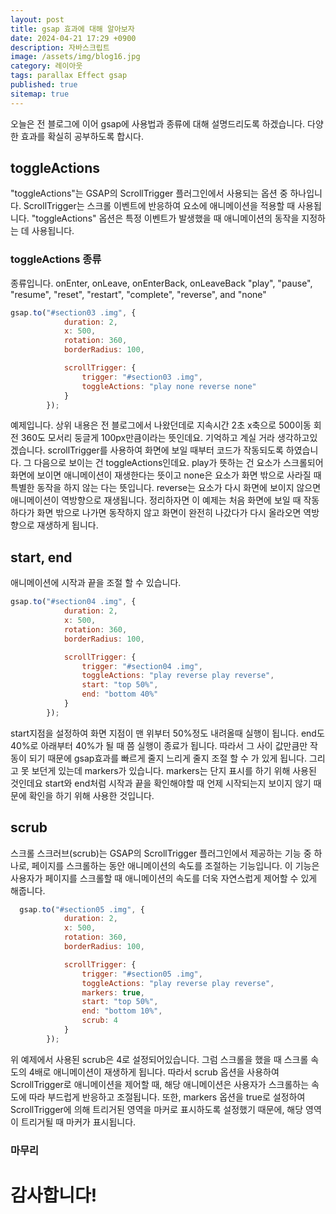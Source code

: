 ```yaml
---
layout: post
title: gsap 효과에 대해 알아보자
date: 2024-04-21 17:29 +0900
description: 자바스크립트
image: /assets/img/blog16.jpg
category: 레이아웃 
tags: parallax Effect gsap
published: true
sitemap: true
---
```

오늘은 전 블로그에 이어 gsap에 사용법과 종류에 대해 설명드리도록 하겠습니다. 다양한 효과를 확실히 공부하도록 합시다.

## toggleActions
"toggleActions"는 GSAP의 ScrollTrigger 플러그인에서 사용되는 옵션 중 하나입니다. ScrollTrigger는 스크롤 이벤트에 반응하여 요소에 애니메이션을 적용할 때 사용됩니다.
"toggleActions" 옵션은 특정 이벤트가 발생했을 때 애니메이션의 동작을 지정하는 데 사용됩니다.
### toggleActions 종류
종류입니다.
onEnter, onLeave, onEnterBack, onLeaveBack
"play", "pause", "resume", "reset", "restart", "complete", "reverse", and "none"
````javascript
gsap.to("#section03 .img", {
            duration: 2,
            x: 500,
            rotation: 360,
            borderRadius: 100,

            scrollTrigger: {
                trigger: "#section03 .img",
                toggleActions: "play none reverse none"
            }
        });
````
예제입니다. 상위 내용은 전 블로그에서 나왔던데로 지속시간 2초 x축으로 500이동 회전 360도 모서리 둥글게 100px만큼이라는 뜻인데요. 기억하고 계실 거라 생각하고있겠습니다.
scrollTrigger를 사용하여 화면에 보일 때부터 코드가 작동되도록 하였습니다. 그 다음으로 보이는 건 toggleActions인데요.
play가 뜻하는 건 요소가 스크롤되어 화면에 보이면 애니메이션이 재생한다는 뜻이고
none은 요소가 화면 밖으로 사라질 때 특별한 동작을 하지 않는 다는 뜻입니다.
reverse는 요소가 다시 화면에 보이지 않으면 애니메이션이 역방향으로 재생됩니다.
정리하자면 이 예제는 처음 화면에 보일 때 작동하다가 화면 밖으로 나가면 동작하지 않고 화면이 완전히 나갔다가 다시 올라오면 역방향으로 재생하게 됩니다.

## start, end
애니메이션에 시작과 끝을 조절 할 수 있습니다.
````javascript
gsap.to("#section04 .img", {
            duration: 2,
            x: 500,
            rotation: 360,
            borderRadius: 100,

            scrollTrigger: {
                trigger: "#section04 .img",
                toggleActions: "play reverse play reverse",
                start: "top 50%",
                end: "bottom 40%"
            }
        });
````
start지점을 설정하여 화면 지점이 맨 위부터 50%정도 내려올때 실행이 됩니다. end도 40%로 아래부터 40%가 될 때 쯤 실행이 종료가 됩니다. 따라서 그 사이 값만큼만 작동이 되기 때문에 gsap효과를 빠르게 줄지 느리게 줄지 조절 할 수 가 있게 됩니다.
그리고 못 보던게 있는데 markers가 있습니다. markers는 단지 표시를 하기 위해 사용된 것인데요 start와 end처럼 시작과 끝을 확인해야할 때 언제 시작되는지 보이지 않기 때문에 확인을 하기 위해 사용한 것입니다.

## scrub
스크롤 스크러브(scrub)는 GSAP의 ScrollTrigger 플러그인에서 제공하는 기능 중 하나로, 페이지를 스크롤하는 동안 애니메이션의 속도를 조절하는 기능입니다. 이 기능은 사용자가 페이지를 스크롤할 때 애니메이션의 속도를 더욱 자연스럽게 제어할 수 있게 해줍니다.
````javascript
  gsap.to("#section05 .img", {
            duration: 2,
            x: 500,
            rotation: 360,
            borderRadius: 100,

            scrollTrigger: {
                trigger: "#section05 .img",
                toggleActions: "play reverse play reverse",
                markers: true,
                start: "top 50%",
                end: "bottom 10%",
                scrub: 4
            }
        });
````
위 예제에서 사용된 scrub은 4로 설정되어있습니다. 그럼 스크롤을 했을 때 스크롤 속도의 4배로 애니메이션이 재생하게 됩니다. 따라서 scrub 옵션을 사용하여 ScrollTrigger로 애니메이션을 제어할 때, 해당 애니메이션은 사용자가 스크롤하는 속도에 따라 부드럽게 반응하고 조절됩니다. 또한, markers 옵션을 true로 설정하여 ScrollTrigger에 의해 트리거된 영역을 마커로 표시하도록 설정했기 때문에, 해당 영역이 트리거될 때 마커가 표시됩니다.
### 마무리


# 감사합니다!
